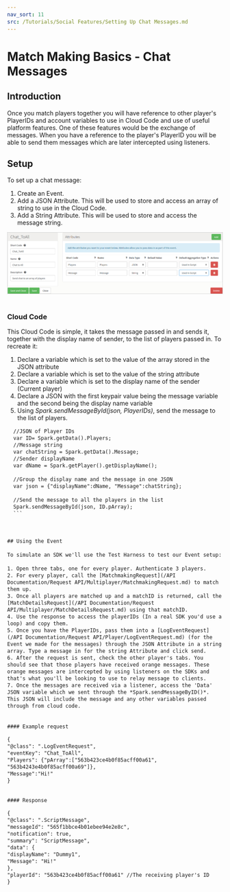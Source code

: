 ```yaml
---
nav_sort: 11
src: /Tutorials/Social Features/Setting Up Chat Messages.md
---
```


# Match Making Basics - Chat Messages

## Introduction

Once you match players together you will have reference to other player's PlayerIDs and account variables to use in Cloud Code and use of useful platform features. One of these features would be the exchange of messages. When you have a reference to the player's PlayerID you will be able to send them messages which are later intercepted using listeners.  

## Setup

To set up a chat message:

  1. Create an Event.
  2. Add a JSON Attribute. This will be used to store and access an array of string to use in the Cloud Code.
  3. Add a String Attribute. This will be used to store and access the message string.

![](img/MatchMessage/2.png)
 

### Cloud Code

This Cloud Code is simple, it takes the message passed in and sends it, together with the display name of sender, to the list of players passed in. To recreate it:

  1. Declare a variable which is set to the value of the array stored in the JSON attribute
  2. Declare a variable which is set to the value of the string attribute
  3. Declare a variable which is set to the display name of the sender (Current player)
  4. Declare a JSON with the first keypair value being the message variable and the second being the display name variable
  5. Using *Spark.sendMessageById(json, PlayerIDs)*, send the message to the list of players.



  ```    
    //JSON of Player IDs
    var ID= Spark.getData().Players;
    //Message string
    var chatString = Spark.getData().Message;
    //Sender displayName
    var dName = Spark.getPlayer().getDisplayName();

    //Group the display name and the message in one JSON
    var json = {"displayName":dName, "Message":chatString};

    //Send the message to all the players in the list
    Spark.sendMessageById(json, ID.pArray);
    ```

 

## Using the Event

To simulate an SDK we'll use the Test Harness to test our Event setup:

  1. Open three tabs, one for every player. Authenticate 3 players.
  2. For every player, call the [MatchmakingRequest](/API Documentation/Request API/Multiplayer/MatchmakingRequest.md) to match them up.
  3. Once all players are matched up and a matchID is returned, call the [MatchDetailsRequest](/API Documentation/Request API/Multiplayer/MatchDetailsRequest.md) using that matchID.
  4. Use the response to access the playerIDs (In a real SDK you'd use a loop) and copy them.
  5. Once you have the PlayerIDs, pass them into a [LogEventRequest](/API Documentation/Request API/Player/LogEventRequest.md) (for the Event we made for the messages) through the JSON Attribute in a string array. Type a message in for the string Attribute and click send.
  6. After the request is sent, check the other player's tabs. You should see that those players have received orange messages. These orange messages are intercepted by using listeners on the SDKs and that's what you'll be looking to use to relay message to clients.
  7. Once the messages are received via a listener, access the 'Data' JSON variable which we sent through the *Spark.sendMessageByID()*. This JSON will include the message and any other variables passed through from cloud code.


#### Example request

```
    {
    "@class": ".LogEventRequest",
    "eventKey": "Chat_ToAll",
    "Players": {"pArray":["563b423ce4b0f85acff00a61",
    "563b4243e4b0f85acff00a69"]},
    "Message":"Hi!"
    }

```

#### Response

```
    {
    "@class": ".ScriptMessage",
    "messageId": "565f1bbce4b01ebee94e2e8c",
    "notification": true,
    "summary": "ScriptMessage",
    "data": {
    "displayName": "Dummy1",
    "Message": "Hi!"
    },
    "playerId": "563b423ce4b0f85acff00a61" //The receiving player's ID
    }

```

